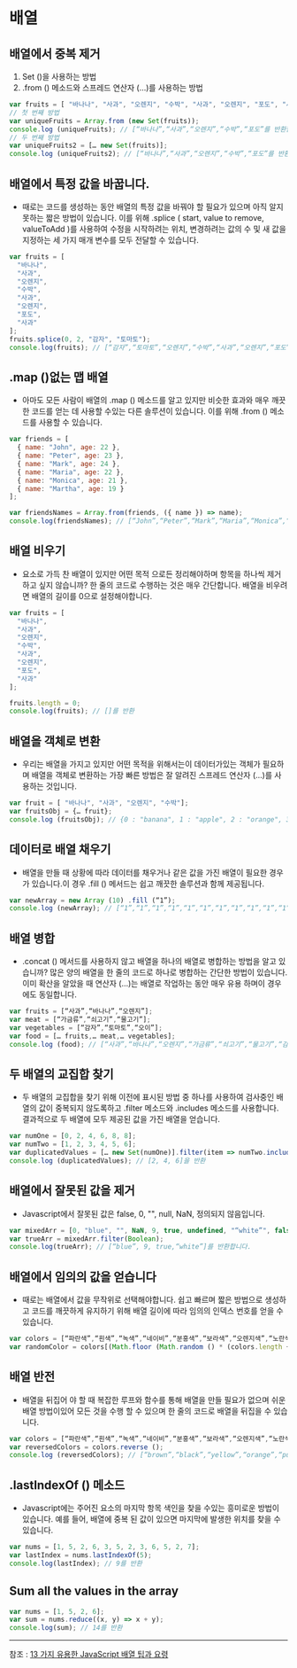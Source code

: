 # 배열

## 배열에서 중복 제거

1. Set ()을 사용하는 방법
2. .from () 메소드와 스프레드 연산자 (…)를 사용하는 방법

```javascript
var fruits = [ "바나나", "사과", "오렌지", "수박", "사과", "오렌지", "포도", "사과"];
// 첫 번째 방법
var uniqueFruits = Array.from (new Set(fruits));
console.log (uniqueFruits); // [“바나나”,“사과”,“오렌지”,“수박”,“포도”를 반환합니다.]
// 두 번째 방법
var uniqueFruits2 = [… new Set(fruits)];
console.log (uniqueFruits2); // [“바나나”,“사과”,“오렌지”,“수박”,“포도”를 반환합니다.]
```

## 배열에서 특정 값을 바꿉니다.

- 때로는 코드를 생성하는 동안 배열의 특정 값을 바꿔야 할 필요가 있으며 아직 알지 못하는 짧은 방법이 있습니다. 이를 위해 .splice ( start, value to remove, valueToAdd )를 사용하여 수정을 시작하려는 위치, 변경하려는 값의 수 및 새 값을 지정하는 세 가지 매개 변수를 모두 전달할 수 있습니다.

```javascript
var fruits = [
  "바나나",
  "사과",
  "오렌지",
  "수박",
  "사과",
  "오렌지",
  "포도",
  "사과"
];
fruits.splice(0, 2, "감자", "토마토");
console.log(fruits); // [“감자”,“토마토”,“오렌지”,“수박”,“사과”,“오렌지”,“포도”,“사과”을 반환합니다.]
```

## .map ()없는 맵 배열

- 아마도 모든 사람이 배열의 .map () 메소드를 알고 있지만 비슷한 효과와 매우 깨끗한 코드를 얻는 데 사용할 수있는 다른 솔루션이 있습니다. 이를 위해 .from () 메소드를 사용할 수 있습니다.

```javascript
var friends = [
  { name: "John", age: 22 },
  { name: "Peter", age: 23 },
  { name: "Mark", age: 24 },
  { name: "Maria", age: 22 },
  { name: "Monica", age: 21 },
  { name: "Martha", age: 19 }
];

var friendsNames = Array.from(friends, ({ name }) => name);
console.log(friendsNames); // [“John”,“Peter”,“Mark”,“Maria”,“Monica”,“Martha”]를 반환합니다.]
```

## 배열 비우기

- 요소로 가득 찬 배열이 있지만 어떤 목적 으로든 정리해야하며 항목을 하나씩 제거하고 싶지 않습니까? 한 줄의 코드로 수행하는 것은 매우 간단합니다. 배열을 비우려면 배열의 길이를 0으로 설정해야합니다.

```javascript
var fruits = [
  "바나나",
  "사과",
  "오렌지",
  "수박",
  "사과",
  "오렌지",
  "포도",
  "사과"
];

fruits.length = 0;
console.log(fruits); // []를 반환
```

## 배열을 객체로 변환

- 우리는 배열을 가지고 있지만 어떤 목적을 위해서는이 데이터가있는 객체가 필요하며 배열을 객체로 변환하는 가장 빠른 방법은 잘 알려진 스프레드 연산자 (…)를 사용하는 것입니다.

```javascript
var fruit = [ "바나나", "사과", "오렌지", "수박"];
var fruitsObj = {… fruit};
console.log (fruitsObj); // {0 : "banana", 1 : "apple", 2 : "orange", 3 : "watermelon", 4 : "apple", 5 : "orange", 6 : "grape", 7 : "apple"을 반환합니다. ”}
```

## 데이터로 배열 채우기

- 배열을 만들 때 상황에 따라 데이터를 채우거나 같은 값을 가진 배열이 필요한 경우가 있습니다.이 경우 .fill () 메서드는 쉽고 깨끗한 솔루션과 함께 제공됩니다.

```javascript
var newArray = new Array (10) .fill (“1”);
console.log (newArray); // [“1”,“1”,“1”,“1”,“1”,“1”,“1”,“1”,“1”,“1”,“1”]을 반환합니다.]
```

## 배열 병합

- .concat () 메서드를 사용하지 않고 배열을 하나의 배열로 병합하는 방법을 알고 있습니까? 많은 양의 배열을 한 줄의 코드로 하나로 병합하는 간단한 방법이 있습니다. 이미 확산을 알았을 때 연산자 (…)는 배열로 작업하는 동안 매우 유용 하며이 경우에도 동일합니다.

```javascript
var fruits = [“사과”,“바나나”,“오렌지”];
var meat = [“가금류”,“쇠고기”,“물고기”];
var vegetables = [“감자”,“토마토”,“오이”];
var food = [… fruits,… meat,… vegetables];
console.log (food); // [“사과”,“바나나”,“오렌지”,“가금류”,“쇠고기”,“물고기”,“감자”,“토마토”,“오이”]
```

## 두 배열의 교집합 찾기

- 두 배열의 교집합을 찾기 위해 이전에 표시된 방법 중 하나를 사용하여 검사중인 배열의 값이 중복되지 않도록하고 .filter 메소드와 .includes 메소드를 사용합니다. 결과적으로 두 배열에 모두 제공된 값을 가진 배열을 얻습니다.

```javascript
var numOne = [0, 2, 4, 6, 8, 8];
var numTwo = [1, 2, 3, 4, 5, 6];
var duplicatedValues ​​= [… new Set(numOne)].filter(item => numTwo.includes (item));
console.log (duplicatedValues); // [2, 4, 6]을 반환
```

## 배열에서 잘못된 값을 제거

- Javascript에서 잘못된 값은 false, 0, "", null, NaN, 정의되지 않음입니다.

```javascript
var mixedArr = [0, "blue", "", NaN, 9, true, undefined, "“white”", false];
var trueArr = mixedArr.filter(Boolean);
console.log(trueArr); // [“blue”, 9, true,“white”]를 반환합니다.
```

## 배열에서 임의의 값을 얻습니다

- 때로는 배열에서 값을 무작위로 선택해야합니다. 쉽고 빠르며 짧은 방법으로 생성하고 코드를 깨끗하게 유지하기 위해 배열 길이에 따라 임의의 인덱스 번호를 얻을 수 있습니다.

```javascript
var colors = [“파란색”,“흰색”,“녹색”,“네이비”,“분홍색”,“보라색”,“오렌지색”,“노란색”,“검은 색”,“갈색”];
var randomColor = colors[(Math.floor (Math.random () * (colors.length + 1)))]
```

## 배열 반전

- 배열을 뒤집어 야 할 때 복잡한 루프와 함수를 통해 배열을 만들 필요가 없으며 쉬운 배열 방법이있어 모든 것을 수행 할 수 있으며 한 줄의 코드로 배열을 뒤집을 수 있습니다.

```javascript
var colors = [“파란색”,“흰색”,“녹색”,“네이비”,“분홍색”,“보라색”,“오렌지색”,“노란색”,“검은 색”,“갈색”];
var reversedColors = colors.reverse ();
console.log (reversedColors); // [“brown”,“black”,“yellow”,“orange”,“purple”,“pink”,“navy”,“green”,“white”,“blue”를 반환합니다.]
```

## .lastIndexOf () 메소드

- Javascript에는 주어진 요소의 마지막 항목 색인을 찾을 수있는 흥미로운 방법이 있습니다. 예를 들어, 배열에 중복 된 값이 있으면 마지막에 발생한 위치를 찾을 수 있습니다.

```javascript
var nums = [1, 5, 2, 6, 3, 5, 2, 3, 6, 5, 2, 7];
var lastIndex = nums.lastIndexOf(5);
console.log(lastIndex); // 9를 반환
```

## Sum all the values in the array

```javascript
var nums = [1, 5, 2, 6];
var sum = nums.reduce((x, y) => x + y);
console.log(sum); // 14를 반환
```

---

참조 : [13 가지 유용한 JavaScript 배열 팁과 요령
](https://www.blog.duomly.com/13-useful-javascript-array-tips-and-tricks-you-should-know/?fbclid=IwAR2mGo3edUV1P6SJPKhSKERk8_SuRUv5ygQd5UV6HWrFonk65Oz0RDGM-o0)

```

```
